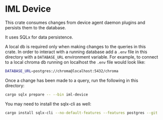 # IML Device

This crate consumes changes from device agent daemon plugins and persists them to the database.

It uses SQLx for data persistence.

A local db is required only when making changes to the queries in this crate.
In order to interact with a running database add a `.env` file in this directory with a `DATABASE_URL` environment variable.
For example, to connect to a local chroma db running on localhost the `.env` file would look like:

```sh
DATABASE_URL=postgres://chroma@localhost:5432/chroma
```

Once a change has been made to a query, run the following in this directory:

```sh
cargo sqlx prepare -- --bin iml-device
```

You may need to install the sqlx-cli as well:

```sh
cargo install sqlx-cli --no-default-features --features postgres --git https://github.com/launchbadge/sqlx
```
